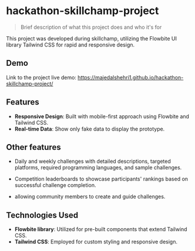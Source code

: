 # hackathon-skillchamp-project
> Brief description of what this project does and who it's for

This project was developed during skillchamp, utilizing the Flowbite UI library Tailwind CSS for rapid and responsive design.

## Demo
Link to the project live demo: https://majedalshehri1.github.io/hackathon-skillchamp-project/

## Features
- **Responsive Design**: Built with mobile-first approach using Flowbite and Tailwind CSS.
- **Real-time Data**: Show only fake data to display the prototype.

## Other features
- Daily and weekly challenges with detailed descriptions, targeted platforms, required programming languages, and sample challenges.

- Competition leaderboards to showcase participants' rankings based on successful challenge completion.

- allowing community members to create and guide challenges.

## Technologies Used
- **Flowbite library**: Utilized for pre-built components that extend Tailwind CSS.
- **Tailwind CSS**: Employed for custom styling and responsive design.
